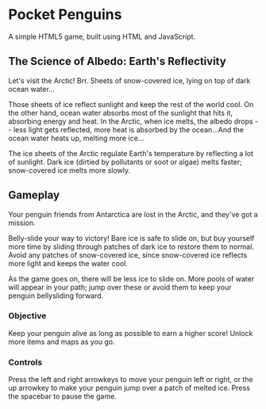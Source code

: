 # Pocket Penguins
A simple HTML5 game, built using HTML and JavaScript.

## The Science of Albedo: Earth's Reflectivity
Let's visit the Arctic! Brr. Sheets of snow-covered ice, lying on top of dark ocean water...

Those sheets of ice reflect sunlight and keep the rest of the world cool. On the other hand, ocean water absorbs most of the sunlight that hits it, absorbing energy and heat. In the Arctic, when ice melts, the albedo drops -- less light gets reflected, more heat is absorbed by the ocean...And the ocean water heats up, melting more ice...

The ice sheets of the Arctic regulate Earth's temperature by reflecting a lot of sunlight. Dark ice (dirtied by pollutants or soot or algae) melts faster; snow-covered ice melts more slowly. 

## Gameplay
Your penguin friends from Antarctica are lost in the Arctic, and they've got a mission.

Belly-slide your way to victory! Bare ice is safe to slide on, but buy yourself more time by sliding through patches of dark ice to restore them to normal. Avoid any patches of snow-covered ice, since snow-covered ice reflects more light and keeps the water cool.

As the game goes on, there will be less ice to slide on. More pools of water will appear in your path; jump over these or avoid them to keep your penguin bellysliding forward.

### Objective
Keep your penguin alive as long as possible to earn a higher score! Unlock more items and maps as you go.

### Controls
Press the left and right arrowkeys to move your penguin left or right, or the up arrowkey to make your penguin jump over a patch of melted ice. Press the spacebar to pause the game.
